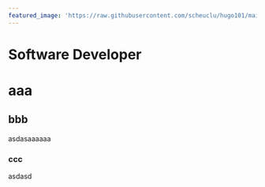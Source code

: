 ```yaml
---
featured_image: 'https://raw.githubusercontent.com/scheuclu/hugo101/main/content/profile.jpeg'
---
```


# Software Developer

# aaa
## bbb
asdasaaaaaa
### ccc
asdasd